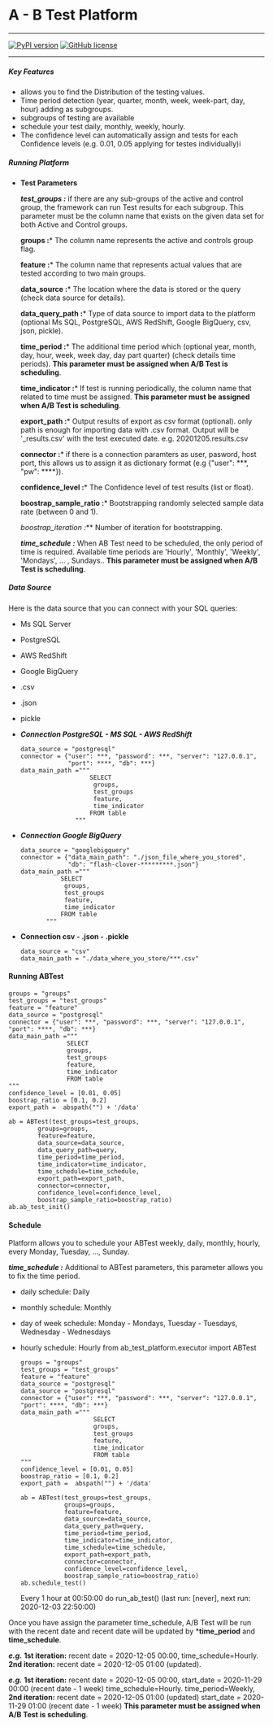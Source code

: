 
# A - B Test Platform

---------------------------

[![PyPI version](https://badge.fury.io/py/abtest.svg)](https://badge.fury.io/py/abtest)
[![GitHub license](https://img.shields.io/github/license/caglanakpinar/abtp)](https://github.com/caglanakpinar/abtp/blob/master/LICENSE)

----------------------------

##### Key Features

-   allows you to find the Distribution of the testing values.
-   Time period detection (year, quarter, month, week, week-part, day, hour) adding as subgroups.
-   subgroups of testing are available
-   schedule your test daily, monthly, weekly, hourly.
-   The confidence level can automatically assign and tests for each Confidence levels (e.g. 0.01, 0.05 applying for testes individually)i

##### Running Platform

- **Test Parameters**
    
    ***test_groups :*** if there are any sub-groups of the active and control group, the framework can run Test results for each subgroup. This parameter must be the column name that exists on the given data set for both Active and Control groups.
    
    **groups :*** The column name represents the active and controls group flag.
    
    **feature :*** The column name that represents actual values that are tested according to two main groups.
    
    **data_source :*** The location where the data is stored or the query (check data source for details).
    
    **data_query_path :*** Type of data source to import data to the platform (optional Ms SQL, PostgreSQL, AWS RedShift, Google BigQuery, csv, json, pickle).
    
    **time_period :*** The additional time period which (optional year, month, day, hour, week, week day, day part quarter) (check details time periods). **This parameter must be assigned when A/B Test is scheduling**.
    
    **time_indicator :*** If test is running periodically, the column name that related to time must be assigned. **This parameter must be assigned when A/B Test is scheduling**.
    
    **export_path :*** Output results of export as csv format (optional). only path is enough for importing data with .csv format. Output will be '<date>_results.csv' with the test executed date. e.g. 20201205.results.csv
    
    **connector :*** if there is a connection paramters as user, pasword, host port, this allows us to assign it as dictionary format (e.g {"user": ***, "pw": ****}).
    
    **confidence_level :*** The Confidence level of test results (list or float).
    
    **boostrap_sample_ratio :*** Bootstrapping randomly selected sample data rate (between 0 and 1).
    
    *boostrap_iteration :*** Number of iteration for bootstrapping.
    
    ***time_schedule :*** When AB Test need to be scheduled, the only period of time is required.  Available time periods are 'Hourly', 'Monthly', 'Weekly', 'Mondays', ... , Sundays..
    **This parameter must be assigned when A/B Test is scheduling**.
    


##### Data Source
Here is the data source that you can connect with your SQL queries:

- Ms SQL Server
- PostgreSQL
- AWS RedShift
- Google BigQuery
- .csv
- .json
- pickle
    
-   ***Connection PostgreSQL - MS SQL - AWS RedShift***
    
        data_source = "postgresql"
        connector = {"user": ***, "password": ***, "server": "127.0.0.1", 
                     "port": ****, "db": ***}
        data_main_path ="""
                           SELECT                             
                            groups,
                            test_groups
                            feature,
                            time_indicator
                           FROM table
                       """
        
        
-   ***Connection Google BigQuery***
        
        data_source = "googlebigquery"
        connector = {"data_main_path": "./json_file_where_you_stored", 
                     "db": "flash-clover-*********.json"}
        data_main_path ="""
                   SELECT                             
                    groups,
                    test_groups
                    feature,
                    time_indicator
                   FROM table
               """

-   **Connection csv - .json - .pickle** 
        
        data_source = "csv"
        data_main_path = "./data_where_you_store/***.csv"
        
   
#### Running ABTest
    
    groups = "groups"
    test_groups = "test_groups"
    feature = "feature"
    data_source = "postgresql"
    connector = {"user": ***, "password": ***, "server": "127.0.0.1", 
    "port": ****, "db": ***}
    data_main_path ="""
                    SELECT                             
                    groups,
                    test_groups
                    feature,
                    time_indicator
                    FROM table
    """
    confidence_level = [0.01, 0.05]
    boostrap_ratio = [0.1, 0.2]
    export_path =  abspath("") + '/data'
    
    ab = ABTest(test_groups=test_groups, 
            groups=groups, 
            feature=feature, 
            data_source=data_source,
            data_query_path=query, 
            time_period=time_period, 
            time_indicator=time_indicator,
            time_schedule=time_schedule,
            export_path=export_path, 
            connector=connector, 
            confidence_level=confidence_level, 
            boostrap_sample_ratio=boostrap_ratio)
    ab.ab_test_init()
    
    
#### Schedule

Platform allows you to schedule your ABTest weekly, daily, monthly, hourly, every Monday, Tuesday, ..., Sunday.
    
***time_schedule :*** Additional to ABTest parameters, this parameter allows you to fix the time period.
-   daily schedule: Daily
-   monthly schedule: Monthly
-   day of week schedule: Monday - Mondays, Tuesday - Tuesdays, Wednesday - Wednesdays
-   hourly schedule: Hourly from ab_test_platform.executor import ABTest 

        groups = "groups"
        test_groups = "test_groups"
        feature = "feature"
        data_source = "postgresql"
        data_source = "postgresql"
        connector = {"user": ***, "password": ***, "server": "127.0.0.1", 
        "port": ****, "db": ***}
        data_main_path ="""
                            SELECT                             
                            groups,
                            test_groups
                            feature,
                            time_indicator
                            FROM table
        """
        confidence_level = [0.01, 0.05]
        boostrap_ratio = [0.1, 0.2]
        export_path =  abspath("") + '/data'
        
        ab = ABTest(test_groups=test_groups, 
                    groups=groups, 
                    feature=feature, 
                    data_source=data_source,
                    data_query_path=query, 
                    time_period=time_period, 
                    time_indicator=time_indicator,
                    time_schedule=time_schedule,
                    export_path=export_path, 
                    connector=connector, 
                    confidence_level=confidence_level, 
                    boostrap_sample_ratio=boostrap_ratio)
        ab.schedule_test()
                    
        
    Every 1 hour at 00:50:00 do run_ab_test() (last run: [never], next run: 2020-12-03 22:50:00)
    
    

Once you have assign the parameter time_schedule, A/B Test will be run with the recent date and recent date will be updated by ***time_period** and **time_schedule**. 

***e.g.*** **1st iteration:** recent date = 2020-12-05 00:00, time_schedule=Hourly. **2nd iteration:** recent date = 2020-12-05 01:00 (updated).

***e.g.*** **1st iteration:** recent date = 2020-12-05 00:00, start_date = 2020-11-29 00:00 (recent date - 1 week) time_schedule=Hourly. 
time_period=Weekly, **2nd iteration:** recent date = 2020-12-05 01:00 (updated)  start_date = 2020-11-29 01:00 (recent date - 1 week)
**This parameter must be assigned when A/B Test is scheduling**.
   

   


    

    
